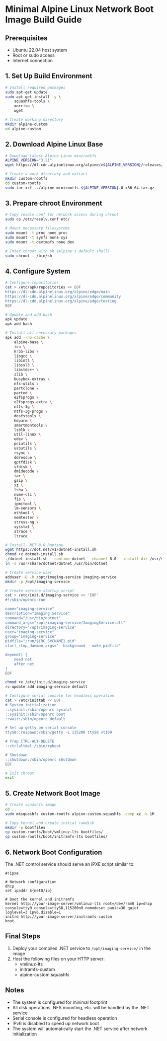 # Minimal Alpine Linux Network Boot Image Build Guide

## Prerequisites
- Ubuntu 22.04 host system
- Root or sudo access
- Internet connection

## 1. Set Up Build Environment

```bash
# Install required packages
sudo apt-get update
sudo apt-get install -y \
    squashfs-tools \
    xorriso \
    wget

# Create working directory
mkdir alpine-custom
cd alpine-custom
```

## 2. Download Alpine Linux Base

```bash
# Download latest Alpine Linux minirootfs
ALPINE_VERSION="3.21"
wget https://dl-cdn.alpinelinux.org/alpine/v${ALPINE_VERSION}/releases/x86_64/alpine-minirootfs-${ALPINE_VERSION}.0-x86_64.tar.gz

# Create a work directory and extract
mkdir custom-rootfs
cd custom-rootfs
sudo tar xzf ../alpine-minirootfs-${ALPINE_VERSION}.0-x86_64.tar.gz
```

## 3. Prepare chroot Environment

```bash
# Copy resolv.conf for network access during chroot
sudo cp /etc/resolv.conf etc/

# Mount necessary filesystems
sudo mount -t proc none proc
sudo mount -t sysfs none sys
sudo mount -t devtmpfs none dev

# Enter chroot with sh (Alpine's default shell)
sudo chroot . /bin/sh
```

## 4. Configure System

```bash
# Configure repositories
cat > /etc/apk/repositories << EOF
https://dl-cdn.alpinelinux.org/alpine/edge/main
https://dl-cdn.alpinelinux.org/alpine/edge/community
https://dl-cdn.alpinelinux.org/alpine/edge/testing
EOF

# Update and add bash
apk update
apk add bash

# Install all necessary packages
apk add --no-cache \
    alpine-base \
    icu \
    krb5-libs \
    libgcc \
    libintl \
    libssl3 \
    libstdc++ \
    zlib \
    busybox-extras \
    nfs-utils \
    partclone \
    parted \
    e2fsprogs \
    e2fsprogs-extra \
    ntfs-3g \
    ntfs-3g-progs \
    dosfstools \
    hdparm \
    smartmontools \
    lsblk \
    util-linux \
    udev \
    pciutils \
    usbutils \
    rsync \
    ddrescue \
    gptfdisk \
    sfdisk \
    dmidecode \
    tar \
    gzip \
    xz \
    lshw \
    nvme-cli \
    fio \
    ipmitool \
    lm-sensors \
    ethtool \
    memtester \
    stress-ng \
    sysstat \
    strace \
    ltrace

# Install .NET 8.0 Runtime
wget https://dot.net/v1/dotnet-install.sh
chmod +x dotnet-install.sh
./dotnet-install.sh --runtime dotnet --channel 8.0 --install-dir /usr/share/dotnet
ln -s /usr/share/dotnet/dotnet /usr/bin/dotnet

# Create service user
adduser -D -h /opt/imaging-service imaging-service
mkdir -p /opt/imaging-service

# Create service startup script
cat > /etc/init.d/imaging-service << 'EOF'
#!/sbin/openrc-run

name="imaging-service"
description="Imaging Service"
command="/usr/bin/dotnet"
command_args="/opt/imaging-service/ImagingService.dll"
directory="/opt/imaging-service"
user="imaging-service"
group="imaging-service"
pidfile="/run/${RC_SVCNAME}.pid"
start_stop_daemon_args="--background --make-pidfile"

depend() {
    need net
    after net
}
EOF

chmod +x /etc/init.d/imaging-service
rc-update add imaging-service default

# Configure serial console for headless operation
cat > /etc/inittab << EOF
# System initialization
::sysinit:/sbin/openrc sysinit
::sysinit:/sbin/openrc boot
::wait:/sbin/openrc default

# Set up getty on serial console
ttyS0::respawn:/sbin/getty -L 115200 ttyS0 vt100

# Trap CTRL-ALT-DELETE
::ctrlaltdel:/sbin/reboot

# Shutdown
::shutdown:/sbin/openrc shutdown
EOF

# Exit chroot
exit
```

## 5. Create Network Boot Image

```bash
# Create squashfs image
cd ..
sudo mksquashfs custom-rootfs alpine-custom.squashfs -comp xz -b 1M

# Copy kernel and create initial ramdisk
mkdir -p bootfiles
cp custom-rootfs/boot/vmlinuz-lts bootfiles/
cp custom-rootfs/boot/initramfs-lts bootfiles/
```

## 6. Network Boot Configuration

The .NET control service should serve an iPXE script similar to:

```
#!ipxe

# Network configuration
dhcp
set ipaddr ${net0/ip}

# Boot the kernel and initramfs
kernel http://your-image-server/vmlinuz-lts root=/dev/ram0 ip=dhcp console=tty0 console=ttyS0,115200n8 nomodeset panic=30 quiet loglevel=3 ipv6.disable=1
initrd http://your-image-server/initramfs-custom
boot
```

## Final Steps

1. Deploy your compiled .NET service to `/opt/imaging-service/` in the image
2. Host the following files on your HTTP server:
   - vmlinuz-lts
   - initramfs-custom
   - alpine-custom.squashfs

## Notes

- The system is configured for minimal footprint
- All disk operations, NFS mounting, etc. will be handled by the .NET service
- Serial console is configured for headless operation
- IPv6 is disabled to speed up network boot
- The system will automatically start the .NET service after network initialization
